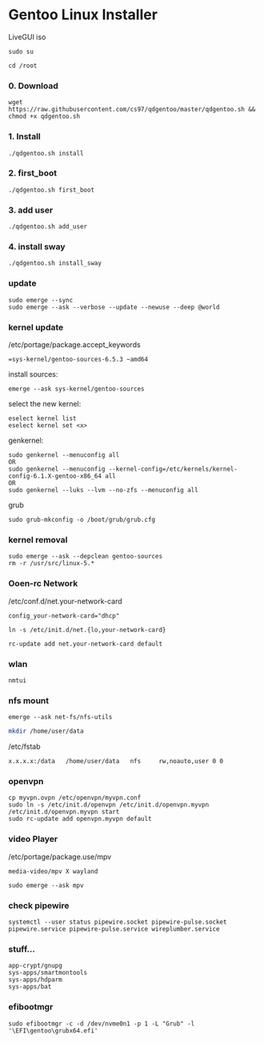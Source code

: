# Gentoo Linux Installer

LiveGUI iso
```
sudo su
```
```
cd /root
```

### 0. Download
```
wget https://raw.githubusercontent.com/cs97/qdgentoo/master/qdgentoo.sh && chmod +x qdgentoo.sh
```
### 1. Install
```
./qdgentoo.sh install
```
### 2. first_boot
```
./qdgentoo.sh first_boot
```
### 3. add user
```
./qdgentoo.sh add_user
```
### 4. install sway
```
./qdgentoo.sh install_sway
```

### update
```  
sudo emerge --sync
sudo emerge --ask --verbose --update --newuse --deep @world
```    

### kernel update

/etc/portage/package.accept_keywords
```    
=sys-kernel/gentoo-sources-6.5.3 ~amd64
```
install sources:
```
emerge --ask sys-kernel/gentoo-sources
```
select the new kernel:
```
eselect kernel list
eselect kernel set <x>
```

genkernel:
```
sudo genkernel --menuconfig all
OR
sudo genkernel --menuconfig --kernel-config=/etc/kernels/kernel-config-6.1.X-gentoo-x86_64 all
OR
sudo genkernel --luks --lvm --no-zfs --menuconfig all
```

grub
```
sudo grub-mkconfig -o /boot/grub/grub.cfg
```

### kernel removal
```
sudo emerge --ask --depclean gentoo-sources
rm -r /usr/src/linux-5.*
```
### Ooen-rc Network
/etc/conf.d/net.your-network-card
```
config_your-network-card="dhcp"
```
```
ln -s /etc/init.d/net.{lo,your-network-card}
```
```
rc-update add net.your-network-card default
```

### wlan

```
nmtui
```

### nfs mount
```
emerge --ask net-fs/nfs-utils
```
```sh
mkdir /home/user/data
```
/etc/fstab
```
x.x.x.x:/data   /home/user/data   nfs	  rw,noauto,user 0 0
```

### openvpn
```
cp myvpn.ovpn /etc/openvpn/myvpn.conf
sudo ln -s /etc/init.d/openvpn /etc/init.d/openvpn.myvpn
/etc/init.d/openvpn.myvpn start
sudo rc-update add openvpn.myvpn default
```

### video Player
/etc/portage/package.use/mpv
```
media-video/mpv X wayland
```
```
sudo emerge --ask mpv
```

### check pipewire
```
systemctl --user status pipewire.socket pipewire-pulse.socket pipewire.service pipewire-pulse.service wireplumber.service
```

### stuff...
```
app-crypt/gnupg
sys-apps/smartmontools
sys-apps/hdparm
sys-apps/bat
```

### efibootmgr
```
sudo efibootmgr -c -d /dev/nvme0n1 -p 1 -L "Grub" -l '\EFI\gentoo\grubx64.efi'
```






